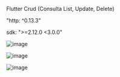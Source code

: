 Flutter Crud (Consulta List, Update, Delete)

"http: ^0.13.3"

sdk: ">=2.12.0 <3.0.0"

![image](https://user-images.githubusercontent.com/53713690/120028871-ae643080-bfcb-11eb-8a28-12d0b53c8ddc.png)

![image](https://user-images.githubusercontent.com/53713690/120028894-b7ed9880-bfcb-11eb-899d-3d63ba3bdcbc.png)

![image](https://user-images.githubusercontent.com/53713690/120028998-dce20b80-bfcb-11eb-8b2b-a48cf1538657.png)
